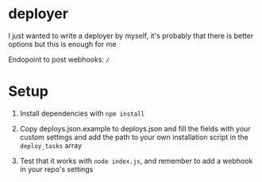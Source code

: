 # deployer

I just wanted to write a deployer by myself, it's probably that there is better options but this is enough for me

Endopoint to post webhooks: `/`

# Setup
1. Install dependencies with `npm install`
 
2. Copy deploys.json.example to deploys.json and fill the fields with your custom settings and add the path to your own installation script in the `deploy_tasks` array

3. Test that it works with `node index.js`, and remember to add a webhook in your repo's settings 

